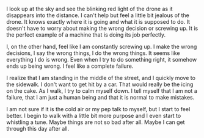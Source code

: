 I look up at the sky and see the blinking red light of the drone as it disappears into the distance. I can't help but feel a little bit jealous of the drone. It knows exactly where it is going and what it is supposed to do. It doesn't have to worry about making the wrong decision or screwing up. It is the perfect example of a machine that is doing its job perfectly.

I, on the other hand, feel like I am constantly screwing up. I make the wrong decisions, I say the wrong things, I do the wrong things. It seems like everything I do is wrong. Even when I try to do something right, it somehow ends up being wrong. I feel like a complete failure.

I realize that I am standing in the middle of the street, and I quickly move to the sidewalk. I don't want to get hit by a car. That would really be the icing on the cake. As I walk, I try to calm myself down. I tell myself that I am not a failure, that I am just a human being and that it is normal to make mistakes.

I am not sure if it is the cold air or my pep talk to myself, but I start to feel better. I begin to walk with a little bit more purpose and I even start to whistling a tune. Maybe things are not so bad after all. Maybe I can get through this day after all.